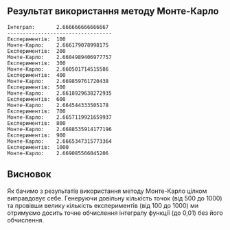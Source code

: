 ## Результат використання методу Монте-Карло

```text
Інтеграл:       2.666666666666667
----------------------------------
Експериментів:  100
Монте-Карло:    2.666179078998175
Експериментів:  200
Монте-Карло:    2.6604989406977757
Експериментів:  300
Монте-Карло:    2.660501714515586
Експериментів:  400
Монте-Карло:    2.669859761720438
Експериментів:  500
Монте-Карло:    2.6618929638272935
Експериментів:  600
Монте-Карло:    2.664544333505178
Експериментів:  700
Монте-Карло:    2.6657119921659937
Експериментів:  800
Монте-Карло:    2.6688535914177196
Експериментів:  900
Монте-Карло:    2.6665347315773364
Експериментів:  1000
Монте-Карло:    2.669085566045206
```

## Висновок

Як бачимо з результатів використання методу Монте-Карло цілком виправдовує себе.
Генеруючи довільну кількість точок (від 500 до 1000) та провівши велику кількість
експериментів (від 100 до 1000) ми отримуємо досить точне обчислення інтегралу функції (до 0,01) без його обчислення.